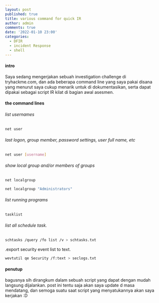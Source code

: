 ```yaml
---
layout: post
published: true
title: various command for quick IR
author: admin
comments: true
date: '2022-01-10 23:00'
categories:
  - DFIR
  - incident Response
  - shell
---
```

#### intro
Saya sedang mengerjakan sebuah investigation challenge di tryhackme.com,
dan ada beberapa command line yang saya pakai disana yang menurut saya cukup menarik untuk di dokumentasikan,
serta dapat dipakai sebagai script IR kilat di bagian awal asesmen.

<!--more-->
#### the command lines
###### list usernames
```bash
net user
```

###### last logon, group member, password settings, user full name, etc
```bash
net user [username]
```

###### show local group and/or members of groups
```bash
net localgroup
```
```bash
net localgroup "Administrators"
```

###### list running programs
```bash
tasklist
```

###### list all schedule task.
```bash
schtasks /query /fo list /v > schtasks.txt
```

.export security event list to text.
```bash
wevtutil qe Security /f:text > seclogs.txt
```


#### penutup
bagusnya sih dirangkum dalam sebuah script yang dapat dengan mudah langsung dijalankan.
post ini tentu saja akan saya update d masa mendatang, dan semoga suatu saat script yang menyatukannya akan saya kerjakan :D
